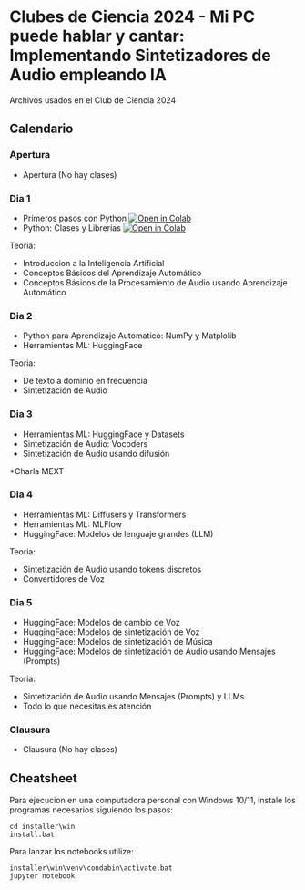 # Clubes de Ciencia 2024 - Mi PC puede hablar y cantar: Implementando Sintetizadores de Audio empleando IA

Archivos usados en el Club de Ciencia 2024

## Calendario

### Apertura

- Apertura (No hay clases)

### Dia 1

- Primeros pasos con Python [![Open in Colab](https://colab.research.google.com/assets/colab-badge.svg)](https://colab.research.google.com/github/Fhrozen/2024_clubes_ciencia_sythn/blob/main/dia_1/01_python.ipynb)
- Python: Clases y Librerias [![Open in Colab](https://colab.research.google.com/assets/colab-badge.svg)](https://colab.research.google.com/github/Fhrozen/2024_clubes_ciencia_sythn/blob/main/dia_1/02_classes_libs.ipynb)

Teoria:

- Introduccion a la Inteligencia Artificial
- Conceptos Básicos del Aprendizaje Automático
- Conceptos Básicos de la Procesamiento de Audio usando Aprendizaje Automático

### Dia 2

- Python para Aprendizaje Automatico: NumPy y Matplolib
- Herramientas ML: HuggingFace

Teoria:

- De texto a dominio en frecuencia
- Sintetización de Audio

### Dia 3

- Herramientas ML: HuggingFace y Datasets
- Sintetización de Audio: Vocoders
- Sintetización de Audio usando difusión

*Charla MEXT

### Dia 4

- Herramientas ML: Diffusers y Transformers
- Herramientas ML: MLFlow
- HuggingFace: Modelos de lenguaje grandes (LLM)

Teoria:

- Sintetización de Audio usando tokens discretos
- Convertidores de Voz

### Dia 5

- HuggingFace: Modelos de cambio de Voz
- HuggingFace: Modelos de sintetización de Voz
- HuggingFace: Modelos de sintetización de Música
- HuggingFace: Modelos de sintetización de Audio usando Mensajes (Prompts)

Teoria:

- Sintetización de Audio usando Mensajes (Prompts) y LLMs
- Todo lo que necesitas es atención

### Clausura

- Clausura (No hay clases)

## Cheatsheet

Para ejecucion en una computadora personal con Windows 10/11,
instale los programas necesarios siguiendo los pasos:

```batch
cd installer\win
install.bat
```

Para lanzar los notebooks utilize:

```batch
installer\win\venv\condabin\activate.bat
jupyter notebook
```
